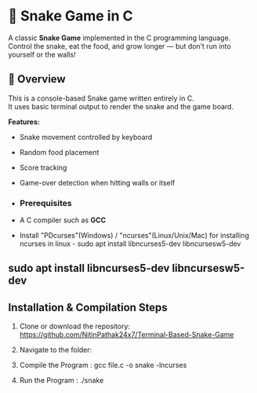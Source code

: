 # 🐍 Snake Game in C

A classic **Snake Game** implemented in the C programming language.  
Control the snake, eat the food, and grow longer — but don’t run into yourself or the walls!

## 📖 Overview
This is a console-based Snake game written entirely in C.  
It uses basic terminal output to render the snake and the game board.  

**Features:**
- Snake movement controlled by keyboard
- Random food placement
- Score tracking
- Game-over detection when hitting walls or itself

- ### Prerequisites
- A C compiler such as **GCC**
- Install "PDcurses"(Windows) / "ncurses"(Linux/Unix/Mac) 
    for installing ncurses in linux - sudo apt install libncurses5-dev libncursesw5-dev

sudo apt install libncurses5-dev libncursesw5-dev
- 
## Installation & Compilation Steps

1. Clone or download the repository:
   https://github.com/NitinPathak24x7/Terminal-Based-Snake-Game

2. Navigate to the folder:

3. Compile the Program :
   gcc file.c -o snake -lncurses

4. Run the Program :
   ./snake
